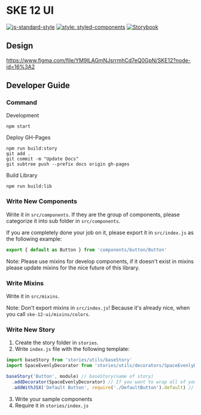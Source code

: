 # SKE 12 UI

[![js-standard-style](https://img.shields.io/badge/code%20style-standard-brightgreen.svg)](http://standardjs.com)
[![style: styled-components](https://img.shields.io/badge/style-%F0%9F%92%85%20styled--components-orange.svg?colorB=daa357&colorA=db748e)](https://github.com/styled-components/styled-components)
[![Storybook](https://github.com/storybooks/press/blob/master/badges/storybook.svg)](https://github.com/storybooks)


## Design

https://www.figma.com/file/YM9lLAGmNJsrrmhCd7eQ0GpN/SKE12?node-id=16%3A2

## Developer Guide

### Command

Development

```
npm start
```

Deploy GH-Pages

```
npm run build:story
git add .
git commit -m "Update Docs"
git subtree push --prefix docs origin gh-pages
```

Build Library

```
npm run build:lib
```

### Write New Components

Write it in `src/components`. If they are the group of components, please categorize it into sub folder in `src/components`.

If you are completely done your job on it, please export it in `src/index.js` as the following example:

```js
export { default as Button } from 'components/button/Button'
```

Note: Please use mixins for develop components, if it doesn't exist in mixins please update mixins for the nice future of this library.

### Write Mixins

Write it in `src/mixins`.

Note: Don't export mixins in `src/index.js`! Because it's already nice, when you call `ske-12-ui/mixins/colors`.

### Write New Story

1. Create the story folder in `stories`.
2. Write `index.js` file with the following template:
  ```js
  import baseStory from 'stories/utils/baseStory'
  import SpaceEvenlyDecorator from 'stories/utils/decorators/SpaceEvenlyDecorator' // If you use decorator

  baseStory('Button', module) // baseStory(name of story)
  	.addDecorator(SpaceEvenlyDecorator) // If you want to wrap all of your sample in something please use decorator
  	.addWithJSX('Default Button', require('./DefaultButton').default) // .addWithJSX(Name of sample, require(sample component).default)
  ```
 3. Write your sample components
 4. Require it in `stories/index.js`
 
